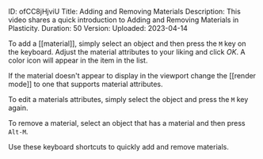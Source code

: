 ID: ofCC8jHjviU
Title: Adding and Removing Materials
Description: This video shares a quick introduction to Adding and Removing Materials in Plasticity.
Duration: 50
Version: 
Uploaded: 2023-04-14

To add a [[material]], simply select an object and then press the `M` key on the keyboard. Adjust the material attributes to your liking and click *OK*. A color icon will appear in the item in the list.

If the material doesn't appear to display in the viewport change the [[render mode]] to one that supports material attributes.

To edit a materials attributes, simply select the object and press the `M` key again.

To remove a material, select an object that has a material and
then press `Alt-M`.

Use these keyboard shortcuts to quickly add and remove materials.
